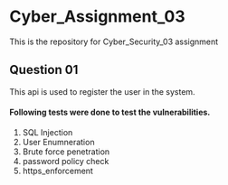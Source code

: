 # Cyber_Assignment_03
This is the repository for Cyber_Security_03 assignment

## Question 01

This api is used to register the user in the system. 

#### Following tests were done to test the vulnerabilities.
1. SQL Injection
2. User Enumneration
3. Brute force penetration
4. password policy check
5. https_enforcement
